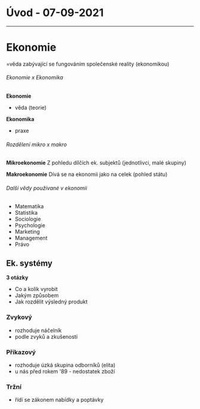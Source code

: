 # Úvod - 07-09-2021
---
# Ekonomie
=věda zabývající se fungováním společenské reality (ekonomikou)

###### Ekonomie x Ekonomika

**Ekonomie**
- věda (teorie)

**Ekonomika**
- praxe

###### Rozdělení mikro x makro

**Mikroekonomie**
Z pohledu dílčích ek. subjektů (jednotlivci, malé skupiny)

**Makroekonomie**
Dívá se na ekonomii jako na celek (pohled státu)

###### Další vědy používané v ekonomii
- Matematika
- Statistika
- Sociologie
- Psychologie
- Marketing
- Management
- Právo

## Ek. systémy
**3 otázky**
- Co a kolik vyrobit
- Jakým způsobem
- Jak rozdělit výsledný produkt

### Zvykový
- rozhoduje náčelník
- podle zvyků a zkušeností

### Příkazový
- rozhoduje úzká skupina odborníků (elita)
- u nás před rokem '89 - nedostatek zboží

### Tržní
- řídí se zákonem nabídky a poptávky